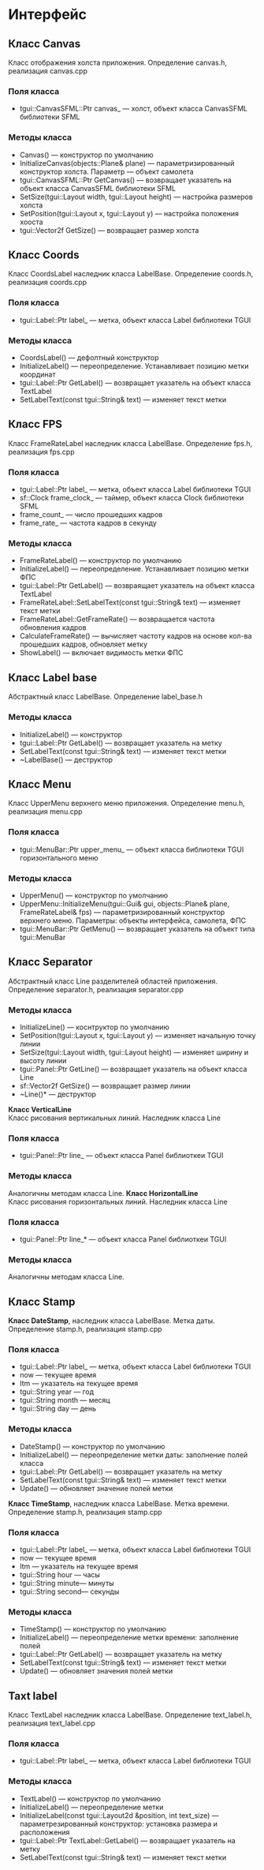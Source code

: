# Интерфейс
## Класс Canvas
Класс отображения холста приложения. Определение canvas.h, реализация canvas.cpp
### Поля класса
* tgui::CanvasSFML::Ptr canvas_ — холст, объект класса CanvasSFML библиотеки SFML

### Методы класса
* Canvas() — конструктор по умолчанию
* InitializeCanvas(objects::Plane& plane) — параметризированный конструктор холста. Параметр — объект самолета
* tgui::CanvasSFML::Ptr GetCanvas() — возвращает указатель на объект класса CanvasSFML библиотеки SFML
* SetSize(tgui::Layout width, tgui::Layout height) — настройка размеров холста
* SetPosition(tgui::Layout x, tgui::Layout y) — настройка положения хооста
* tgui::Vector2f GetSize() — возвращает размер холста

## Класс Coords
Класс CoordsLabel наследник класса LabelBase. Определение coords.h, реализация coords.cpp
### Поля класса
* tgui::Label::Ptr label_ — метка, объект класса Label библиотеки TGUI

### Методы класса
* CoordsLabel() — дефолтный конструктор
* InitializeLabel() — переопределение. Устанавливает позицию метки координат
* tgui::Label::Ptr GetLabel() — возвращает указатель на объект класса TextLabel
* SetLabelText(const tgui::String& text) — изменяет текст метки

## Класс FPS
Класс FrameRateLabel наследник класса LabelBase. Определение fps.h, реализация fps.cpp
### Поля класса
* tgui::Label::Ptr label_ — метка, объект класса Label библиотеки TGUI
* sf::Clock frame_clock_ — таймер, объект класса Clock библиотеки SFML
* frame_count_ — число прошедших кадров
* frame_rate_ — частота кадров в секунду

### Методы класса
* FrameRateLabel() — конструктор по умолчанию
* InitializeLabel() — переопределение. Устанавливает позицию метки ФПС
* tgui::Label::Ptr GetLabel() — возвраящает указатель на объект класса TextLabel
* FrameRateLabel::SetLabelText(const tgui::String& text) — изменяет текст метки
* FrameRateLabel::GetFrameRate() — возвращается частота обновления кадров
* CalculateFrameRate() — вычисляет частоту кадров на основе кол-ва прошедших кадров, обновляет метку
* ShowLabel() — включает видимость метки ФПС

## Класс Label base
Абстрактный класс LabelBase. Определение label_base.h
### Методы класса
* InitializeLabel() — конструктор
* tgui::Label::Ptr GetLabel() — возвращает указатель на метку
* SetLabelText(const tgui::String& text) — изменяет текст метки
* ~LabelBase() — деструктор

## Класс Menu
Класс UpperMenu верхнего меню приложения. Определение menu.h, реализация menu.cpp
### Поля класса
* tgui::MenuBar::Ptr upper_menu_ — объект класса библиотеки TGUI горизонтального меню

### Методы класса
* UpperMenu() — конструктор по умолчанию
* UpperMenu::InitializeMenu(tgui::Gui& gui, objects::Plane& plane, FrameRateLabel& fps) — параметризированный конструктор верхнего меню. Параметры: объекты интерфейса, самолета, ФПС
* tgui::MenuBar::Ptr GetMenu() — возвращает указатель на объект типа tgui::MenuBar

## Класс Separator
Абстрактный класс Line разделителей областей приложения. Определение separator.h, реализация separator.cpp
### Методы класса
* InitializeLine() — коснтруктор по умолчанию
* SetPosition(tgui::Layout x, tgui::Layout y) — изменяет начальную точку линии
* SetSize(tgui::Layout width, tgui::Layout height) — изменяет ширину и высоту линии
* tgui::Panel::Ptr GetLine() — возвращает указатель на объект класса Line
* sf::Vector2f GetSize() — возвращает размер линии
* ~Line()* — деструктор

**Класс VerticalLine**\
Класс рисования вертикальных линий. Наследник класса Line
### Поля класса
* tgui::Panel::Ptr line_ — объект класса Panel библиоткеи TGUI
### Методы класса
Аналогичны методам класса Line.
**Класс HorizontalLine**\
Класс рисования горизонтальных линий. Наследник класса Line
### Поля класса
* tgui::Panel::Ptr line_* — объект класса Panel библиоткеи TGUI
### Методы класса
Аналогичны методам класса Line.

## Класс Stamp
**Класс DateStamp**, наследник класса LabelBase. Метка даты. Определение stamp.h, реализация stamp.cpp
### Поля класса
* tgui::Label::Ptr label_ — метка, объект класса Label библиотеки TGUI
* now — текущее время
* ltm — указатель на текущее время
* tgui::String year — год
* tgui::String month — месяц
* tgui::String day — день

### Методы класса
* DateStamp() — конструктор по умолчанию
* InitializeLabel() — переопределение метки даты: заполнение полей класса
* tgui::Label::Ptr GetLabel() — возвращает указатель на метку
* SetLabelText(const tgui::String& text) — изменяет текст метки
* Update() — обновляет значение полей метки

**Класс TimeStamp**, наследник класса LabelBase. Метка времени. Определение stamp.h, реализация stamp.cpp
### Поля класса
* tgui::Label::Ptr label_ — метка, объект класса Label библиотеки TGUI
* now — текущее время
* ltm — указатель на текущее время
* tgui::String hour — часы
* tgui::String minute— минуты
* tgui::String second— секунды

### Методы класса
* TimeStamp() —  конструктор по умолчанию
* InitializeLabel() — переопределение метки времени: заполнение полей
* tgui::Label::Ptr GetLabel() —  возвращает указатель на метку
* SetLabelText(const tgui::String& text) — изменяет текст метки
* Update() — обновляет значения полей метки

## Taxt label
Класс TextLabel наследник класса LabelBase. Определение text_label.h, реализация text_label.cpp
### Поля класса
* tgui::Label::Ptr label_ — метка, объект класса Label библиотеки TGUI

### Методы класса
* TextLabel() — конструктор по умолчанию
* InitializeLabel() — переопределение метки
* InitializeLabel(const tgui::Layout2d &position, int text_size) — параметрезированный конструктор: установка размера и расположения
* tgui::Label::Ptr TextLabel::GetLabel() — возвращает указатель на метку
* SetLabelText(const tgui::String& text) — изменяет текст метки
